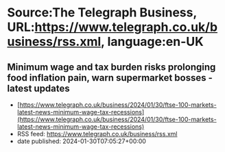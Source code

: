 # Source:The Telegraph Business, URL:https://www.telegraph.co.uk/business/rss.xml, language:en-UK

## Minimum wage and tax burden risks prolonging food inflation pain, warn supermarket bosses - latest updates
 - [https://www.telegraph.co.uk/business/2024/01/30/ftse-100-markets-latest-news-minimum-wage-tax-recessions](https://www.telegraph.co.uk/business/2024/01/30/ftse-100-markets-latest-news-minimum-wage-tax-recessions)
 - RSS feed: https://www.telegraph.co.uk/business/rss.xml
 - date published: 2024-01-30T07:05:27+00:00



